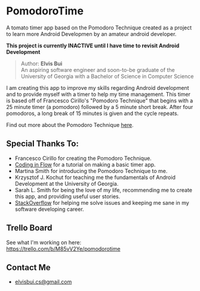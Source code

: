 # PomodoroTime
A tomato timer app based on the Pomodoro Technique created as a project to learn more Android Developmen by an amateur
android developer.

**This project is currently INACTIVE until I have time to revisit Android Development**

>Author: **Elvis Bui**   
>An aspiring software engineer and soon-to-be graduate of the University of Georgia with a Bachelor of Science in Computer Science

I am creating this app to improve my skills regarding Android development and to provide myself with a timer
to help my time management. This timer is based off of Francesco Cirillo's "Pomodoro Technique" that begins
with a 25 minute timer (a pomodoro) followed by a 5 minute short break. After four pomodoros, a long break
of 15 minutes is given and the cycle repeats.

Find out more about the Pomodoro Technique [here](https://en.wikipedia.org/wiki/Pomodoro_Technique).

## Special Thanks To:
* Francesco Cirillo for creating the Pomodoro Technique.
* [Coding in Flow](https://www.youtube.com/channel/UC_Fh8kvtkVPkeihBs42jGcA) for a tutorial on making a basic timer app.
* Martina Smith for introducing the Pomodoro Technique to me.
* Krzysztof J. Kochut for teaching me the fundamentals of Android Development at the University of Georgia.
* Sarah L. Smith for being the love of my life, recommending me to create this app, and providing useful user stories.
* [StackOverflow](https://stackoverflow.com/) for helping me solve issues and keeping me sane in my software developing career.

## Trello Board
See what I'm working on here: https://trello.com/b/M85vV2Ye/pomodorotime

## Contact Me
* elvisbui.cs@gmail.com
